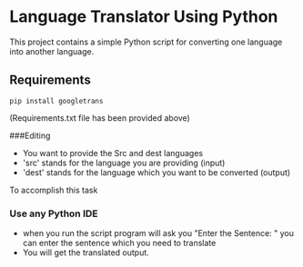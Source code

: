 # Language Translator Using Python

This project contains a simple Python script for converting one language into another language.

## Requirements

`pip install googletrans`

(Requirements.txt file has been provided above)

###Editing
- You want to provide the Src and dest languages
- 'src' stands for the language you are providing (input)
- 'dest' stands for the language which you want to be converted (output)

To accomplish this task
### Use any Python IDE
- when you run the script program will ask you "Enter the Sentence: "  you can enter the sentence which you need to translate
- You will get the translated output.
